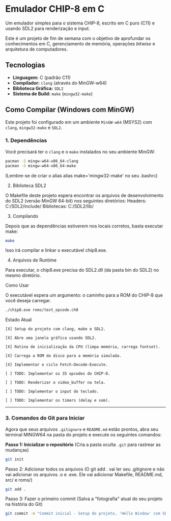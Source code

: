 # Emulador CHIP-8 em C

Um emulador simples para o sistema CHIP-8, escrito em C puro (C11) e usando SDL2 para renderização e input.

Este é um projeto de fim de semana com o objetivo de aprofundar os conhecimentos em C, gerenciamento de memória, operações *bitwise* e arquitetura de computadores.

## Tecnologias

* **Linguagem:** C (padrão C11)
* **Compilador:** `clang` (através do MinGW-w64)
* **Biblioteca Gráfica:** `SDL2`
* **Sistema de Build:** `make` (`mingw32-make`)

## Como Compilar (Windows com MinGW)

Este projeto foi configurado em um ambiente `MinGW-w64` (MSYS2) com `clang`, `mingw32-make` e `SDL2`.

### 1. Dependências

Você precisará ter o `clang` e o `make` instalados no seu ambiente MinGW:
```bash
pacman -S mingw-w64-x86_64-clang
pacman -S mingw-w64-x86_64-make
```

(Lembre-se de criar o alias alias make='mingw32-make' no seu .bashrc)

2. Biblioteca SDL2

O Makefile deste projeto espera encontrar os arquivos de desenvolvimento do SDL2 (versão MinGW 64-bit) nos seguintes diretórios:
    Headers: C:/SDL2/include/
    Bibliotecas: C:/SDL2/lib/

3. Compilando

Depois que as dependências estiverem nos locais corretos, basta executar make:

```Bash
make
```

Isso irá compilar e linkar o executável chip8.exe.

4. Arquivos de Runtime

Para executar, o chip8.exe precisa do SDL2.dll (da pasta bin do SDL2) no mesmo diretório.

Como Usar

O executável espera um argumento: o caminho para a ROM do CHIP-8 que você deseja carregar.

```Bash
./chip8.exe roms/test_opcode.ch8
```

Estado Atual

    [X] Setup do projeto com clang, make e SDL2.

    [X] Abre uma janela gráfica usando SDL2.

    [X] Rotina de inicialização da CPU (limpa memória, carrega fontset).

    [X] Carrega a ROM do disco para a memória simulada.

    [X] Implementar o ciclo Fetch-Decode-Execute.

    [ ] TODO: Implementar os 35 opcodes do CHIP-8.

    [ ] TODO: Renderizar o video_buffer na tela.

    [ ] TODO: Implementar o input do teclado.

    [ ] TODO: Implementar os timers (delay e som).

---

### 3. Comandos do Git para Iniciar

Agora que seus arquivos `.gitignore` e `README.md` estão prontos, abra seu terminal MINGW64 na pasta do projeto e execute os seguintes comandos:

**Passo 1: Inicializar o repositório**
(Cria a pasta oculta `.git` para rastrear as mudanças)

```bash
git init
```

Passo 2: Adicionar todos os arquivos (O git add . vai ler seu .gitignore e não vai adicionar os arquivos .o e .exe. Ele vai adicionar Makefile, README.md, src/ e roms/)

```Bash
git add .
```

Passo 3: Fazer o primeiro commit (Salva a "fotografia" atual do seu projeto na história do Git)

```Bash
git commit -m "Commit inicial - Setup do projeto, 'Hello Window' com SDL2 e carregam
```